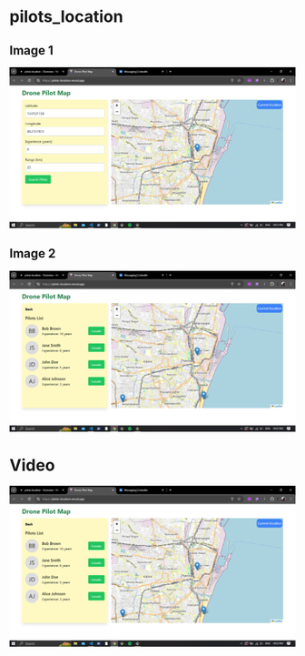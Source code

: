 # pilots_location

## Image 1

![Image 1 Description](Screenshot%202024-08-24%20225149.png)

## Image 2

![Image 2 Description](Screenshot%202024-08-24%20225233.png)

# Video

[![Watch the video](Screenshot%202024-08-24%20225233.png)](https://raw.githubusercontent.com/sparkz-technology/pilots_location/blob/main/vite.mp4)
